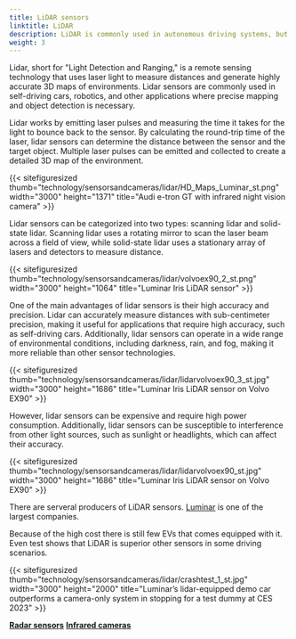 ```yaml
---
title: LiDAR sensors
linktitle: LiDAR
description: LiDAR is commonly used in autonomous driving systems, but is also becoming more common in ADAS features.
weight: 3
---
```

<!-- markdownlint-disable MD033 -->

Lidar, short for "Light Detection and Ranging," is a remote sensing technology that uses laser light to measure distances and generate highly accurate 3D maps of environments. Lidar sensors are commonly used in self-driving cars, robotics, and other applications where precise mapping and object detection is necessary.

Lidar works by emitting laser pulses and measuring the time it takes for the light to bounce back to the sensor. By calculating the round-trip time of the laser, lidar sensors can determine the distance between the sensor and the target object. Multiple laser pulses can be emitted and collected to create a detailed 3D map of the environment.

{{< sitefiguresized thumb="technology/sensorsandcameras/lidar/HD_Maps_Luminar_st.png" width="3000" height="1371" title="Audi e-tron GT with infrared night vision camera" >}}

Lidar sensors can be categorized into two types: scanning lidar and solid-state lidar. Scanning lidar uses a rotating mirror to scan the laser beam across a field of view, while solid-state lidar uses a stationary array of lasers and detectors to measure distance.

{{< sitefiguresized thumb="technology/sensorsandcameras/lidar/volvoex90_2_st.png" width="3000" height="1064" title="Luminar Iris LiDAR sensor" >}}

One of the main advantages of lidar sensors is their high accuracy and precision. Lidar can accurately measure distances with sub-centimeter precision, making it useful for applications that require high accuracy, such as self-driving cars. Additionally, lidar sensors can operate in a wide range of environmental conditions, including darkness, rain, and fog, making it more reliable than other sensor technologies.

{{< sitefiguresized thumb="technology/sensorsandcameras/lidar/lidarvolvoex90_3_st.jpg" width="3000" height="1686" title="Luminar Iris LiDAR sensor on Volvo EX90" >}}

However, lidar sensors can be expensive and require high power consumption. Additionally, lidar sensors can be susceptible to interference from other light sources, such as sunlight or headlights, which can affect their accuracy.

{{< sitefiguresized thumb="technology/sensorsandcameras/lidar/lidarvolvoex90_st.jpg" width="3000" height="1686" title="Luminar Iris LiDAR sensor on Volvo EX90" >}}

There are serveral producers of LiDAR sensors. [Luminar](https://www.luminartech.com/technology#iris) is one of the largest companies.

Because of the high cost there is still few EVs that comes equipped with it. Even test shows that LiDAR is superior other sensors in some driving scenarios.

{{< sitefiguresized thumb="technology/sensorsandcameras/lidar/crashtest_1_st.jpg" width="3000" height="2000" title="Luminar’s lidar-equipped demo car outperforms a camera-only system in stopping for a test dummy at CES 2023" >}}

<div class="mt-3 mb-3">
    <a href="../radar/" class="text-decoration-none text-black"><strong><i class="bi-arrow-left"></i> Radar sensors</strong></a>
    <a href="../infrared/" class="text-decoration-none text-black float-end"><strong>Infrared cameras<i class="bi-arrow-right"></i></strong></a>
</div>

